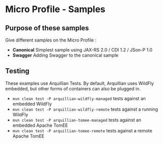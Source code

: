 # Micro Profile - Samples

## Purpose of these samples

Give different samples on the Micro Profile : 

* **Canonical** Simplest sample using JAX-RS 2.0 / CDI 1.2 / JSon-P 1.0
* **Swagger** Adding Swagger to the canonical sample 

## Testing

These examples use Arquillian Tests. By default, Arquillian uses WildFly embedded, but other forms of containers can also be plugged in.
 
* `mvn clean test -P arquillian-wildfly-managed`  tests against an embedded WildFly
* `mvn clean test -P arquillian-wildfly-remote` tests against a running WildFly
* `mvn clean test -P arquillian-tomee-managed`  tests against an embedded Apache TomEE
* `mvn clean test -P arquillian-tomee-remote` tests against a remote Apache TomEE
